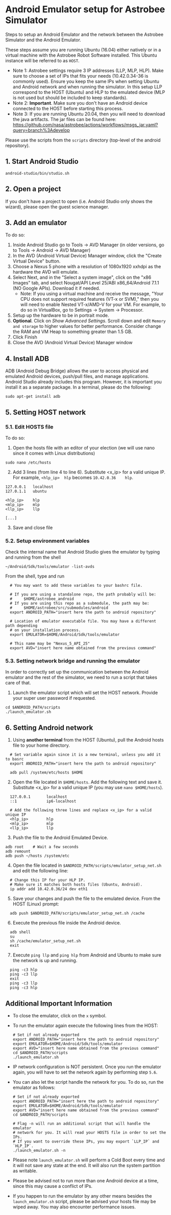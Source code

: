 # Android Emulator setup for Astrobee Simulator

Steps to setup an Android Emulator and the network between the Astrobee
Simulator and the Android Emulator.

These steps assume you are running Ubuntu (16.04) either natively or in a 
virtual machine with the Astrobee Robot Software installed. This Ubuntu instance will be referred to as `HOST`.
 - Note 1: Astrobee settings require 3 IP addresses (LLP, MLP, HLP). Make sure
     to choose a set of IPs that fits your needs (10.42.0.34-36 is commonly used).
     Ensure you keep the same IPs when setting Ubuntu and Android network and
     when running the simulator. In this setup LLP correspond to the HOST (Ubuntu)
     and HLP to the emulated device (MLP is not used but should be included to keep
     standards).
 - Note 2: **Important**. Make sure you don't have an Android device connected to the HOST before starting this process.
 - Note 3: If you are running Ubuntu 20.04, then you will need to download the java artifacts.
   The jar files can be found here: https://github.com/nasa/astrobee/actions/workflows/msgs_jar.yaml?query=branch%3Adevelop
   
Please use the scripts from the `scripts` directory (top-level of the android
repository).

## 1. Start Android Studio

  ```shell
  android-studio/bin/studio.sh
  ```

## 2. Open a project

If you don't have a project to open (i.e. Android Studio only shows the wizard),
please open the guest science manager.

## 3. Add an emulator

To do so:
1. Inside Android Studio go to Tools -> AVD Manager
   (in older versions, go to Tools -> Android -> AVD Manager)
2. In the AVD (Android Virtual Device) Manager window, click the "Create Virtual
   Device" button.
3. Choose a Nexus 5 phone with a resolution of 1080x1920 xxhdpi as the hardware
   the AVD will emulate.
4. Select Next, and in the "Select a system image", click on the "x86 Images"
   tab, and select Nougat/API Level 25/ABI x86_64/Android 7.1.1 (NO Google APIs).
   Download it if needed.
    - Note: If you using a virtual machine and receive the message, "Your CPU does not support required features (VT-x or SVM)," then you will need to enable Nested VT-x/AMD-V for your VM. For example, to do so in VirtualBox, go to Settings -> System -> Processor.
5. Setup up the hardware to be in portrait mode.
6. **Optional**. Click on _Show Advanced Settings_. Scroll down and edit
   `Memory and storage` to higher values for better performance. Consider change
   the RAM and VM Heap to something greater than 1.5 GB.
7. Click Finish
8. Close the AVD (Android Virtual Device) Manager window

## 4. Install ADB
ADB (Android Debug Bridge) allows the user to access physical and emulated
Android devices, push/pull files, and manage applications. Android Studio
already includes this program. However, it is important you install it as a
separate package. In a terminal, please do the following:

```shell
sudo apt-get install adb
```

## 5. Setting HOST network

### 5.1. Edit HOSTS file

To do so:
1. Open the hosts file with an editor of your election (we will use nano since
it comes with Linux distributions)

```shell
sudo nano /etc/hosts
```

2. Add 3 lines (from line 4 to line 6). Substitute <x_ip> for a valid unique IP.
For example, `<hlp_ip>	hlp` becomes `10.42.0.36	hlp`.

```shell
127.0.0.1	localhost
127.0.1.1	ubuntu

<hlp_ip>	hlp
<mlp_ip>	mlp
<llp_ip>	llp

[...]
```

3. Save and close file

### 5.2. Setup environment variables
Check the internal name that Android Studio gives the emulator by typing and
running from the shell
```shell
~/Android/Sdk/tools/emulator -list-avds
```

From the shell, type and run
```shell
  # You may want to add these variables to your bashrc file.

  # If you are using a standalone repo, the path probably will be:
  #     $HOME/astrobee_android
  # If you are using this repo as a submodule, the path may be:
  #     $HOME/astrobee/src/submodules/android
  export ANDROID_PATH="insert here the path to android repository"

  # Location of emulator executable file. You may have a different path depending
  # on your installation process.
  export EMULATOR=$HOME/Android/Sdk/tools/emulator

  # This name may be "Nexus_5_API_25"
  export AVD="insert here name obtained from the previous command"

```

### 5.3. Setting network bridge and running the emulator

In order to correctly set up the communication between the Android emulator and
the rest of the simulator, we need to run a script that takes care of that.

1. Launch the emulator script which will set the HOST network. Provide your
super user password if requested.

```shell
cd $ANDROID_PATH/scripts
./launch_emulator.sh
```

## 6. Setting Android network

1. Using **another terminal** from the HOST (Ubuntu), pull the Android hosts
file to your home directory.

```shell
  # Set variable again since it is a new terminal, unless you add it to basrc
  export ANDROID_PATH="insert here the path to android repository"

  adb pull /system/etc/hosts $HOME
```

2. Open the file located in `$HOME/hosts`. Add the following text and save it.
Substitute <x_ip> for a valid unique IP (you may use `nano $HOME/hosts`).

```shell
  127.0.0.1       localhost
  ::1             ip6-localhost

  # Add the following three lines and replace <x_ip> for a valid unique IP
  <hlp_ip>        hlp
  <mlp_ip>        mlp
  <llp_ip>        llp

```

3. Push the file to the Android Emulated Device.

```shell
adb root	# Wait a few seconds
adb remount
adb push ~/hosts /system/etc
```

4. Open the file located in `$ANDROID_PATH/scripts/emulator_setup_net.sh`
and edit the following line:

```shell
  # Change this IP for your HLP IP.
  # Make sure it matches both hosts files (Ubuntu, Android).
  ip addr add 10.42.0.36/24 dev eth1
```

5. Save your changes and push the file to the emulated device.
From the HOST (Linux) prompt:

```shell
  adb push $ANDROID_PATH/scripts/emulator_setup_net.sh /cache
```

6. Execute the previous file inside the Android device.

```shell
  adb shell
  su
  sh /cache/emulator_setup_net.sh
  exit
```

7. Execute `ping llp` and `ping hlp` from Android and Ubuntu to make sure the
network is up and running.

```shell
  ping -c3 hlp
  ping -c3 llp
  exit
  ping -c3 llp
  ping -c3 hlp
```

## Additional Important Information

 - To close the emulator, click on the `x` symbol.

 - To run the emulator again execute the following lines from the HOST:

   ```shell
   # Set if not already exported
   export ANDROID_PATH="insert here the path to android repository"
   export EMULATOR=$HOME/Android/Sdk/tools/emulator
   export AVD="insert here name obtained from the previous command"
   cd $ANDROID_PATH/scripts
   ./launch_emulator.sh
   ```

 - IP network configuration is NOT persistent. Once you run the emulator again,
   you will have to set the network again by performing step `5.6`.

 - You can also let the script handle the network for you. To do so, run the
   emulator as follows:

   ```shell
   # Set if not already exported
   export ANDROID_PATH="insert here the path to android repository"
   export EMULATOR=$HOME/Android/Sdk/tools/emulator
   export AVD="insert here name obtained from the previous command"
   cd $ANDROID_PATH/scripts

   # Flag -n will run an additional script that will handle the emulator
   # network for you. It will read your HOSTS file in order to set the IPs.
   # If you want to override these IPs, you may export `LLP_IP` and `HLP_IP`.
   ./launch_emulator.sh -n
   ```

 - Please note `launch_emulator.sh` will perform a Cold Boot every time and it
   will not save any state at the end. It will also run the system partition as
   writable.

 - Please be advised not to run more than one Android device at a time, since
   this may cause a conflict of IPs.

 - If you happen to run the emulator by any other means besides the
   `launch_emulator.sh` script, please be advised your hosts file may be wiped
   away. You may also encounter performance issues.
